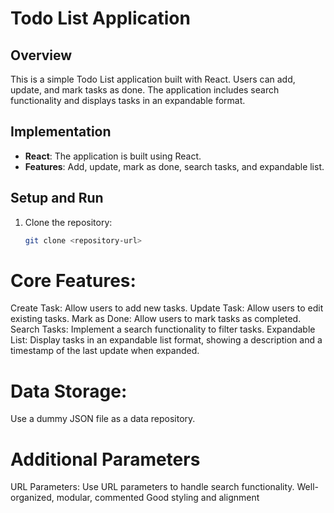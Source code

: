 # Todo List Application

## Overview
This is a simple Todo List application built with React. Users can add, update, and mark tasks as done. The application includes search functionality and displays tasks in an expandable format.

## Implementation
- **React**: The application is built using React.
- **Features**: Add, update, mark as done, search tasks, and expandable list.

## Setup and Run
1. Clone the repository:
   ```bash
   git clone <repository-url>

# Core Features:
Create Task: Allow users to add new tasks.
Update Task: Allow users to edit existing tasks.
Mark as Done: Allow users to mark tasks as completed.
Search Tasks: Implement a search functionality to filter tasks.
Expandable List: Display tasks in an expandable list format, showing a description and a timestamp of the last update when expanded.

# Data Storage: 
Use a dummy JSON file as a data repository.

# Additional Parameters
URL Parameters: Use URL parameters to handle search functionality.
Well-organized, modular, commented
Good styling and alignment
